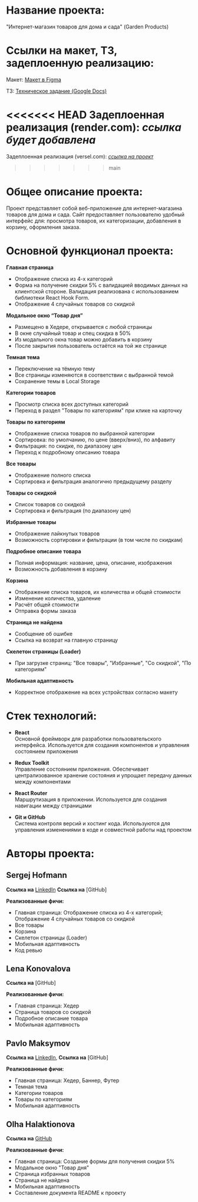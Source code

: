 # Название проекта: 
"Интернет-магазин товаров для дома и сада" (Garden Products)

# Ссылки на макет, ТЗ, задеплоенную реализацию:

Макет: [Макет в Figma](https://www.figma.com/file/SDNWLzCWkh9ZXdCpWEaByv/project-frontend?type=design&node-id=280-1136&mode=design&t=NJTGdloftvn8I6Vz-0)

TЗ: [Техническое задание (Google Docs)](https://docs.google.com/document/d/1aQMHAwVEKPJSSr61zbxd0uj2auIZdlIG/edit?tab=t.0)

<<<<<<< HEAD
Задеплоенная реализация (render.com): _ссылка будет добавлена_
=======
Задеплоенная реализация (versel.com): [_ссылка на проект_](http://juniorleague-gardenshop.vercel.app/)
>>>>>>> main

# Общее описание проекта:

Проект представляет собой веб-приложение для интернет-магазина товаров для дома и сада. Сайт предоставляет пользователю удобный интерфейс для: просмотра товаров, их категоризации, добавления в корзину, оформления заказа.

# Основной функционал проекта:

**Главная страница**  
  - Отображение списка из 4-х категорий  
  - Форма на получение скидки 5% c валидацией вводимых данных на клиентской стороне. Валидация реализована с использованием библиотеки React Hook Form.  
  - Отображение 4 случайных товаров со скидкой

**Модальное окно “Товар дня”**  
  - Размещено в Хедере, открывается с любой страницы  
  - В окне случайный товар и спец скидка в 50%  
  - Из модального окна товар можно добавить в корзину  
  - После закрытия пользователь остаётся на той же странице  

**Темная тема**  
  - Переключение на тёмную тему  
  - Все страницы изменяются в соответствии с выбранной темой  
  - Сохранение темы в Local Storage  

**Категории товаров**  
  - Просмотр списка всех доступных категорий  
  - Переход в раздел "Товары по категориям" при клике на карточку  

**Товары по категориям**  
  - Отображение списка товаров по выбранной категории  
  - Сортировка: по умолчанию, по цене (вверх/вниз), по алфавиту  
  - Фильтрация: по скидке, по диапазону цен  
  - Переход к подробному описанию товара  

**Все товары**  
  - Отображение полного списка  
  - Сортировка и фильтрация аналогично предыдущему разделу  

**Товары со скидкой**  
  - Список товаров со скидкой  
  - Сортировка и фильтрация (по диапазону цен)  

**Избранные товары**  
  - Отображение лайкнутых товаров  
  - Возможность сортировки и фильтрации (в том числе по скидкам)  

**Подробное описание товара**  
  - Полная информация: название, цена, описание, изображения  
  - Возможность добавления в корзину  

**Корзина**  
  - Отображение списка товаров, их количества и общей стоимости  
  - Изменение количества, удаление  
  - Расчёт общей стоимости  
  - Отправка формы заказа  

**Страница не найдена**  
  - Сообщение об ошибке  
  - Ссылка на возврат на главную страницу  

**Скелетон страницы (Loader)**  
  - При загрузке страниц: "Все товары", "Избранные", "Со скидкой", "По категориям"  

**Мобильная адаптивность**  
  - Корректное отображение на всех устройствах согласно макету

# Стек технологий:  
- **React**  
  Основной фреймворк для разработки пользовательского интерфейса. Используется для создания компонентов и управления состоянием приложения

- **Redux Toolkit**  
  Управление состоянием приложения. Обеспечивает централизованное хранение состояния и упрощает передачу данных между компонентами

- **React Router**  
  Маршрутизация в приложении. Используется для создания навигации между страницами

- **Git и GitHub**  
  Система контроля версий и хостинг кода. Используются для управления изменениями в коде и совместной работы над проектом

# Авторы проекта:  
## Sergej Hofmann
**Ссылка на** [LinkedIn](https://www.linkedin.com/in/sergej-hofmann)  **Ссылка на** [GitHub]

**Реализованные фичи:**

- Главная страница: Отображение списка из 4-х категорий; Отображение 4 случайных товаров со скидкой
- Все товары
- Корзина
- Скелетон страницы (Loader)  
- Мобильная адаптивность
- Код ревью


## Lena Konovalova
**Ссылка на** [GitHub]

**Реализованные фичи:**
- Главная страница: Хедер
- Страница товаров со скидкой
- Подробное описание товара
- Мобильная адаптивность

## Pavlo Maksymov
**Ссылка на** [LinkedIn](https://www.linkedin.com/in/pavlo-maksymoff), **Ссылка на** [GitHub]

**Реализованные фичи:**
- Главная страница: Хедер, Баннер, Футер 
- Темная тема
- Категории товаров
- Товары по категориям
- Мобильная адаптивность

## Olha Halaktionova
**Ссылка на** [GitHub](https://github.com/galaktionovaolga?tab=repositories)

**Реализованные фичи:**
- Главная страница: Создание формы для получения скидки 5%
- Модальное окно "Товар дня"
- Страница избранных товаров
- Страница не найдена
- Мобильная адаптивность
- Составление документа README к проекту
